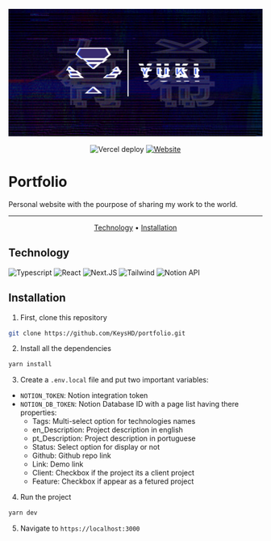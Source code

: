 <p align="center">
	<img src="github/banner.png"/>
</p>

<p align="center">
	<img alt="Vercel deploy" src="https://img.shields.io/github/deployments/KeysHD/portfolio/production?label=website&logo=vercel&style=for-the-badge">
  
  <a href="https://portfolio-yuki2dev.vercel.app/">
    <img alt="Website" src="https://img.shields.io/static/v1?message=visit%20now&color=1d4ed8&label=website&labelColor=121212&logo=vercel&style=for-the-badge"/>
  </a>
</p>

<p align="center">
	<h1>Portfolio</h1>
	<p>Personal website with the pourpose of sharing my work to the world.</p>
</p>

---

<p align="center">
 <a href="#technology">Technology</a> •
 <a href="#installation">Installation</a>
</p>

## Technology

<p align="left">
  <img alt="Typescript" src="https://img.shields.io/badge/TypeScript-007ACC?style=for-the-badge&logo=typescript&logoColor=white"/>
  <img alt="React" src="https://img.shields.io/badge/react-%2320232a.svg?style=for-the-badge&logo=react&logoColor=%2361DAFB"/>
  <img alt="Next.JS" src="https://img.shields.io/badge/next.js-000000?style=for-the-badge&logo=nextdotjs&logoColor=white"/>
  <img alt="Tailwind" src="https://img.shields.io/badge/Tailwind_CSS-38B2AC?style=for-the-badge&logo=tailwind-css&logoColor=white"/>
  <img alt="Notion API" src="https://img.shields.io/badge/Notion-000000?style=for-the-badge&logo=notion&logoColor=white"/>
</p>

## Installation

1. First, clone this repository

```bash
git clone https://github.com/KeysHD/portfolio.git
```

2. Install all the dependencies

```bash
yarn install
```

3. Create a `.env.local` file and put two important variables:

- `NOTION_TOKEN`: Notion integration token
- `NOTION_DB_TOKEN`: Notion Database ID with a page list having there properties:
  - Tags: Multi-select option for technologies names
  - en_Description: Project description in english
  - pt_Description: Project description in portuguese
  - Status: Select option for display or not
  - Github: Github repo link
  - Link: Demo link
  - Client: Checkbox if the project its a client project
  - Feature: Checkbox if appear as a fetured project

4. Run the project

```bash
yarn dev
```

5. Navigate to `https://localhost:3000`
